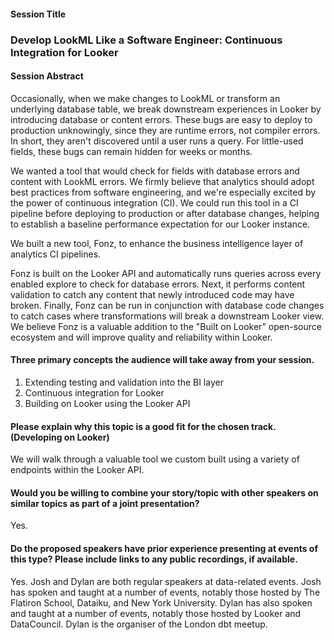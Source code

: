 #### Session Title

### Develop LookML Like a Software Engineer: Continuous Integration for Looker

#### Session Abstract

Occasionally, when we make changes to LookML or transform an underlying database table, we break downstream experiences in Looker by introducing database or content errors. These bugs are easy to deploy to production unknowingly, since they are runtime errors, not compiler errors. In short, they aren't discovered until a user runs a query. For little-used fields, these bugs can remain hidden for weeks or months.

We wanted a tool that would check for fields with database errors and content with LookML errors. We firmly believe that analytics should adopt best practices from software engineering, and we're especially excited by the power of continuous integration (CI). We could run this tool in a CI pipeline before deploying to production or after database changes, helping to establish a baseline performance expectation for our Looker instance.

We built a new tool, Fonz, to enhance the business intelligence layer of analytics CI pipelines.

Fonz is built on the Looker API and automatically runs queries across every enabled explore to check for database errors. Next, it performs content validation to catch any content that newly introduced code may have broken. Finally, Fonz can be run in conjunction with database code changes to catch cases where transformations will break a downstream Looker view. We believe Fonz is a valuable addition to the "Built on Looker" open-source ecosystem and will improve quality and reliability within Looker.

#### Three primary concepts the audience will take away from your session.

1. Extending testing and validation into the BI layer
2. Continuous integration for Looker
2. Building on Looker using the Looker API

#### Please explain why this topic is a good fit for the chosen track. (Developing on Looker)

We will walk through a valuable tool we custom built using a variety of endpoints within the Looker API.

#### Would you be willing to combine your story/topic with other speakers on similar topics as part of a joint presentation?

Yes.

#### Do the proposed speakers have prior experience presenting at events of this type? Please include links to any public recordings, if available.

Yes. Josh and Dylan are both regular speakers at data-related events. Josh has spoken and taught at a number of events, notably those hosted by The Flatiron School, Dataiku, and New York University. Dylan has also spoken and taught at a number of events, notably those hosted by Looker and DataCouncil. Dylan is the organiser of the London dbt meetup.
